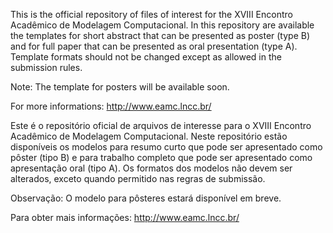 This is the official repository of files of interest for the XVIII Encontro Acadêmico de Modelagem Computacional. 
In this repository are available the templates for short abstract that can be presented as poster (type B) and
for full paper that can be presented as oral presentation (type A). 
Template formats should not be changed except as allowed in the submission rules. 

Note: The template for posters will be available soon.

For more informations: http://www.eamc.lncc.br/

Este é o repositório oficial de arquivos de interesse para o XVIII Encontro Acadêmico de Modelagem Computacional.
Neste repositório estão disponíveis os modelos para resumo curto que pode ser apresentado como pôster (tipo B) e
para trabalho completo que pode ser apresentado como apresentação oral (tipo A). 
Os formatos dos modelos não devem ser alterados, exceto quando permitido nas regras de submissão. 

Observação: O modelo para pôsteres estará disponível em breve.

Para obter mais informações: http://www.eamc.lncc.br/

